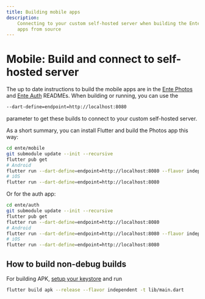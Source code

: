 ```yaml
---
title: Building mobile apps
description:
    Connecting to your custom self-hosted server when building the Ente mobile
    apps from source
---
```


# Mobile: Build and connect to self-hosted server

The up to date instructions to build the mobile apps are in the
[Ente Photos](https://github.com/ente-io/ente/tree/main/mobile#readme) and
[Ente Auth](https://github.com/ente-io/ente/tree/main/auth#readme) READMEs. When
building or running, you can use the

```sh
--dart-define=endpoint=http://localhost:8080
```

parameter to get these builds to connect to your custom self-hosted server.

As a short summary, you can install Flutter and build the Photos app this way:

```sh
cd ente/mobile
git submodule update --init --recursive
flutter pub get
# Android
flutter run --dart-define=endpoint=http://localhost:8080 --flavor independent --debug -t lib/main.dart
# iOS
flutter run --dart-define=endpoint=http://localhost:8080
```

Or for the auth app:

```sh
cd ente/auth
git submodule update --init --recursive
flutter pub get
flutter run --dart-define=endpoint=http://localhost:8080
# Android
flutter run --dart-define=endpoint=http://localhost:8080 --flavor independent --debug -t lib/main.dart
# iOS
flutter run --dart-define=endpoint=http://localhost:8080
```

## How to build non-debug builds

For building APK,
[setup your keystore](https://docs.flutter.dev/deployment/android#create-an-upload-keystore)
and run

```sh
flutter build apk --release --flavor independent -t lib/main.dart
```
